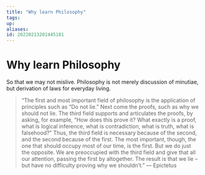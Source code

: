 ```yaml
---
title: "Why learn Philosophy"
tags: 
up: 
aliases:
id: 20220213201445101
---
```


# Why learn Philosophy

So that we may not mislive. Philosophy is not merely discussion of minutiae, but derivation of laws for everyday living. 

> “The first and most important field of philosophy is the application of principles such as “Do not lie.” Next come the proofs, such as why we should not lie. The third field supports and articulates the proofs, by asking, for example, “How does this prove it? What exactly is a proof, what is logical inference, what is contradiction, what is truth, what is falsehood?” Thus, the third field is necessary because of the second, and the second because of the first. The most important, though, the one that should occupy most of our time, is the first. But we do just the opposite. We are preoccupied with the third field and give that all our attention, passing the first by altogether. The result is that we lie – but have no difficulty proving why we shouldn’t.” ― Epictetus

